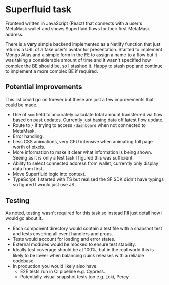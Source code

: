 # Superfluid task

Frontend written in JavaScript (React) that connects with a user's MetaMask wallet and shows Superfluid flows for their first MetaMask address.

There is a **very** simple backend implemented as a Netlify function that just returns a URL of a fake user's avatar for presentation. Started to implement Mongo Atlas and a simple form in the FE to assign a name to a flow but it was taking a considerable amount of time and it wasn't specified how complex the BE should be, so I stashed it. Happy to stash pop and continue to implement a more complex BE if required.

## Potential improvements

This list could go on forever but these are just a few improvements that could be made.

- Use of `sum` field to accurately calculate total amount transferred via flow based on past updates. Currently just basing data off latest flow update.
- Route to `/` if trying to access `/dashboard` when not connected to MetaMask.
- Error handling.
- Less CSS animations, very GPU intensive when animating full page worth of pixels.
- More information to make it clear what information is being shown. Seeing as it is only a test task I figured this was sufficient.
- Ability to select connected address from wallet, currently only display data from first.
- Move Superfluid logic into context.
- TypeScript! I started with TS but realised the SF SDK didn't have typings so figured I would just use JS.

## Testing

As noted, testing wasn't required for this task so instead I'll just detail how I would go about it.

- Each component directory would contain a test file with a snapshot test and tests covering all event handlers and props.
- Tests would account for loading and error states.
- External modules would be mocked to ensure test stability.
- Ideally test coverage should be at 100%, but in the real world this is likely to be lower when balancing quick releases with a reliable codebase.
- In production you would likely also have:
  - E2E tests run in CI pipeline e.g. Cypress.
  - Potentially visual snapshot tests too e.g. Loki, Percy
